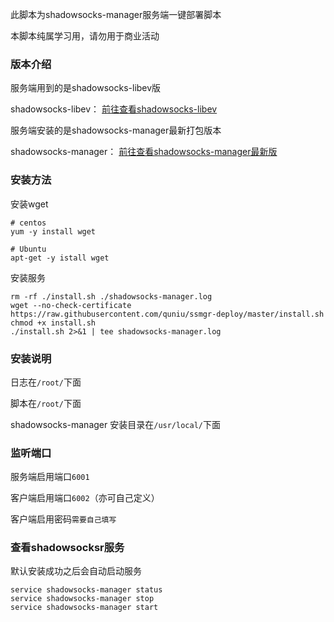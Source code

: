 此脚本为shadowsocks-manager服务端一键部署脚本

本脚本纯属学习用，请勿用于商业活动


### 版本介绍

服务端用到的是shadowsocks-libev版

shadowsocks-libev： [前往查看shadowsocks-libev](https://github.com/shadowsocks/shadowsocks-libev)


服务端安装的是shadowsocks-manager最新打包版本

shadowsocks-manager： [前往查看shadowsocks-manager最新版](https://github.com/quniu/shadowsocks-manager/releases)



### 安装方法

安装wget
```
# centos
yum -y install wget

# Ubuntu
apt-get -y istall wget
```

安装服务
```
rm -rf ./install.sh ./shadowsocks-manager.log
wget --no-check-certificate https://raw.githubusercontent.com/quniu/ssmgr-deploy/master/install.sh
chmod +x install.sh
./install.sh 2>&1 | tee shadowsocks-manager.log
```

### 安装说明
日志在`/root/`下面

脚本在`/root/`下面

shadowsocks-manager 安装目录在`/usr/local/`下面




### 监听端口

服务端启用端口`6001`

客户端启用端口`6002`（亦可自己定义）

客户端启用密码`需要自己填写`



### 查看shadowsocksr服务

默认安装成功之后会自动启动服务
```
service shadowsocks-manager status
service shadowsocks-manager stop
service shadowsocks-manager start
```

